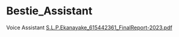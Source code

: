 # Bestie_Assistant
Voice Assistant
[S.L.P.Ekanayake_615442361_FinalReport-2023.pdf](https://github.com/user-attachments/files/17778746/S.L.P.Ekanayake_615442361_FinalReport-2023.pdf)
